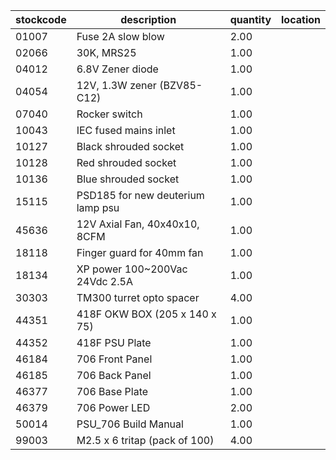 |stockcode|description|quantity|location|
|---------|-----------|--------|--------|
|01007|Fuse 2A slow blow|2.00||
|02066|30K, MRS25|1.00||
|04012|6.8V Zener diode|1.00||
|04054|12V, 1.3W zener (BZV85-C12)|1.00||
|07040|Rocker switch|1.00||
|10043|IEC fused mains inlet|1.00||
|10127|Black shrouded socket|1.00||
|10128|Red shrouded socket|1.00||
|10136|Blue shrouded socket|1.00||
|15115|PSD185 for new deuterium lamp psu|1.00||
|45636|12V Axial Fan, 40x40x10, 8CFM|1.00||
|18118|Finger guard for 40mm fan|1.00||
|18134|XP power 100~200Vac 24Vdc 2.5A|1.00||
|30303|TM300 turret opto spacer|4.00||
|44351|418F OKW BOX (205 x 140 x 75)|1.00||
|44352|418F PSU Plate|1.00||
|46184|706 Front Panel|1.00||
|46185|706 Back Panel|1.00||
|46377|706 Base Plate|1.00||
|46379|706 Power LED|2.00||
|50014|PSU_706 Build Manual|1.00||
|99003|M2.5 x 6 tritap (pack of 100)|4.00||
